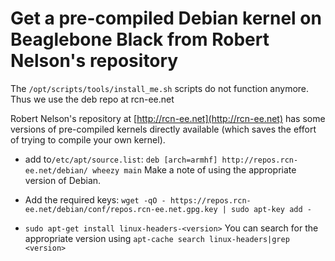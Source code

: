 # Get a pre-compiled Debian kernel on Beaglebone Black from Robert Nelson's repository

The `/opt/scripts/tools/install_me.sh` scripts do not function anymore. Thus we use the deb repo at rcn-ee.net

Robert Nelson's repository at [http://rcn-ee.net](http://rcn-ee.net) has some versions of pre-compiled kernels directly available (which saves the effort of trying to compile your own kernel).

* add to`/etc/apt/source.list`:
```deb [arch=armhf] http://repos.rcn-ee.net/debian/ wheezy main```
Make a note of using the appropriate version of Debian.

* Add the required keys:
```wget -qO - https://repos.rcn-ee.net/debian/conf/repos.rcn-ee.net.gpg.key | sudo apt-key add -```

* `sudo apt-get install linux-headers-<version>`
You can search for the appropriate version using `apt-cache search linux-headers|grep <version>`